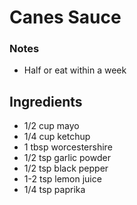 # Canes Sauce

### Notes

- Half or eat within a week

## Ingredients

- 1/2 cup mayo
- 1/4 cup ketchup
- 1 tbsp worcestershire
- 1/2 tsp garlic powder
- 1/2 tsp black pepper
- 1-2 tsp lemon juice
- 1/4 tsp paprika

